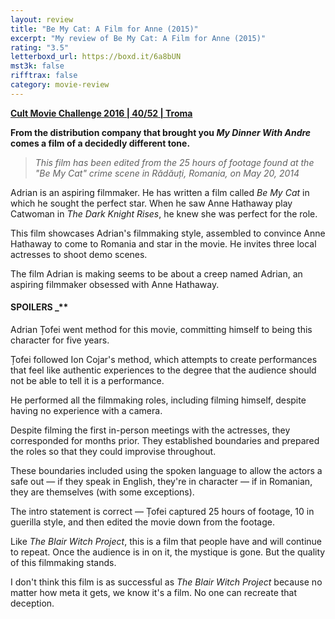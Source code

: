 ```yaml
---
layout: review
title: "Be My Cat: A Film for Anne (2015)"
excerpt: "My review of Be My Cat: A Film for Anne (2015)"
rating: "3.5"
letterboxd_url: https://boxd.it/6a8bUN
mst3k: false
rifftrax: false
category: movie-review
---
```


<b><a href="https://boxd.it/q7ygw/detail" rel="nofollow">Cult Movie Challenge 2016 | 40/52 | Troma</a></b>

<b>From the distribution company that brought you <i>My Dinner With Andre</i> comes a film of a decidedly different tone.</b>

<blockquote><i>This film has been edited from the 25 hours of footage found at the "Be My Cat" crime scene in Rădăuți, Romania, on May 20, 2014</i></blockquote>Adrian is an aspiring filmmaker. He has written a film called <i>Be My Cat</i> in which he sought the perfect star. When he saw Anne Hathaway play Catwoman in <i>The Dark Knight Rises</i>, he knew she was perfect for the role.

This film showcases Adrian's filmmaking style, assembled to convince Anne Hathaway to come to Romania and star in the movie. He invites three local actresses to shoot demo scenes.

The film Adrian is making seems to be about a creep named Adrian, an aspiring filmmaker obsessed with Anne Hathaway.

#### SPOILERS \_\*\*</b>

Adrian Țofei went method for this movie, committing himself to being this character for five years.

Țofei followed Ion Cojar's method, which attempts to create performances that feel like authentic experiences to the degree that the audience should not be able to tell it is a performance.

He performed all the filmmaking roles, including filming himself, despite having no experience with a camera.

Despite filming the first in-person meetings with the actresses, they corresponded for months prior. They established boundaries and prepared the roles so that they could improvise throughout.

These boundaries included using the spoken language to allow the actors a safe out — if they speak in English, they're in character — if in Romanian, they are themselves (with some exceptions).

The intro statement is correct — Țofei captured 25 hours of footage, 10 in guerilla style, and then edited the movie down from the footage.

Like <i>The Blair Witch Project</i>, this is a film that people have and will continue to repeat. Once the audience is in on it, the mystique is gone. But the quality of this filmmaking stands.

I don't think this film is as successful as <i>The Blair Witch Project</i> because no matter how meta it gets, we know it's a film. No one can recreate that deception.
